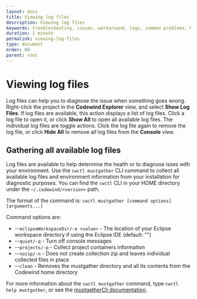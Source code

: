 ```yaml
---
layout: docs
title: Viewing log files
description: Viewing log files
keywords: troubleshooting, issues, workaround, logs, common problems, Mac, Windows, Linux, Theia, Docker, help, open a new issue, contact us, help, check the logs, mustgather
duration: 1 minute
permalink: viewing-log-files
type: document
order: 60
parent: root
---
```


# Viewing log files

Log files can help you to diagnose the issue when something goes wrong. Right-click the project in the **Codewind Explorer** view, and select **Show Log Files**. If log files are available, this action displays a list of log files. Click a log file to open it, or click **Show All** to open all available log files. The individual log files are toggle actions. Click the log file again to remove the log file, or click **Hide All** to remove all log files from the **Console** view.

## Gathering all available log files

Log files are available to help determine the health or to diagnose isses with your environment. Use the `cwctl mustgather` CLI command to collect all available log files and environment information from your installation for diagnostic purposes. You can find the `cwctl` CLI in your HOME directory under the `~/.codewind/<version>` path.  

The format of the command is: 
`cwctl mustgather [command options] [arguments...]`

Command options are:
* --`eclipseWorkspaceDir/-e <value>` - The location of your Eclipse workspace directory if using the Eclipse IDE (default: "")
* --`quiet/-q` - Turn off console messages
* --`projects/-p` - Collect project containers information
* --`nozip/-n` - Does not create collection zip and leaves individual collected files in place
* --`clean` - Removes the mustgather directory and all its contents from the Codewind home directory

For more information about the `cwctl mustgather` command, type `cwctl help mustgather`, or see the [mustgatherCli documentation](https://github.com/eclipse/codewind-installer/blob/master/README.md#mustgathermg).
